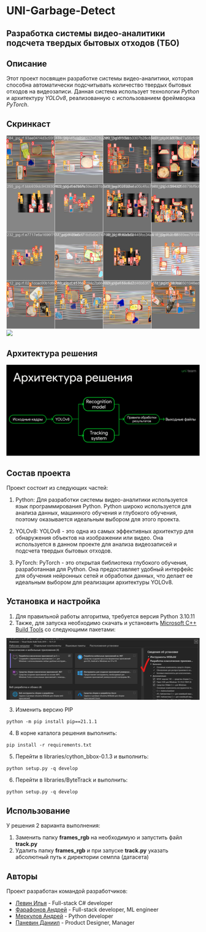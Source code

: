 # UNI-Garbage-Detect
## Разработка системы видео-аналитики подсчета твердых бытовых отходов (ТБО)

## Описание
Этот проект посвящен разработке системы видео-аналитики, которая способна автоматически подсчитывать количество твердых бытовых отходов на видеозаписи. Данная система использует технологии *Python* и архитектуру *YOLOv8*, реализованную с использованием фреймворка *PyTorch*.

## Скринкаст
![](https://github.com/MaxTube-dot/Asserts/blob/master/train_batch3682.jpg)
![](https://github.com/MaxTube-dot/Asserts/blob/master/ezgif.com-optimize.gif)


## Архитектура решения

![](https://github.com/MaxTube-dot/Asserts/blob/master/image_2023-10-28_20-04-35.png)

## Состав проекта
Проект состоит из следующих частей:

1. Python: Для разработки системы видео-аналитики используется язык программирования Python. Python широко используется для анализа данных, машинного обучения и глубокого обучения, поэтому оказывается идеальным выбором для этого проекта.

2. YOLOv8: YOLOv8 - это одна из самых эффективных архитектур для обнаружения объектов на изображении или видео. Она используется в данном проекте для анализа видеозаписей и подсчета твердых бытовых отходов.

3. PyTorch: PyTorch - это открытая библиотека глубокого обучения, разработанная для Python. Она предоставляет удобный интерфейс для обучения нейронных сетей и обработки данных, что делает ее идеальным выбором для реализации архитектуры YOLOv8.



## Установка и настройка
1. Для правильной работы алгоритма, требуется версия Python 3.10.11
2. Также, для запуска необходимо скачать и установить [Microsoft C++ Build Tools](https://visualstudio.microsoft.com/ru/visual-cpp-build-tools/) со следующими пакетами:

![Build Tools](https://raw.githubusercontent.com/MaxTube-dot/Asserts/master/photo_2023-10-29_08-11-12.jpg)

3. Изменить версию PIP
```
python -m pip install pip==21.1.1
```
4. В корне каталога решения выполнить:
```
pip install -r requirements.txt
```
5. Перейти в libraries/cython_bbox-0.1.3 и выполнить:
```
python setup.py -q develop
```
6. Перейти в libraries/ByteTrack и выполнить:
```
python setup.py -q develop
```


## Использование

У решения 2 варианта выполнения:

1. Заменить папку **frames_rgb** на необходимую и запустить файл **track.py**
2. Удалить папку **frames_rgb** и при запуске **track.py** указать абсолютный путь к директории семпла (датасета)

## Авторы
Проект разработан командой разработчиков:

- [Левин Илья](https://github.com/MaxTube-dot "Левин Илья") - Full-stack  C# developer
- [Фарафонов Андрей](https://github.com/andreifarafonow "Фарафонов Андрей") - Full-stack  developer, ML engineer
- [Меркулов Андрей](https://github.com/Dead-CLu8ku "Меркулов Андрей") -  Python developer
- [Паневин Даниил](https://www.behance.net/daniilpanevin "Паневин Даниил") - Product Designer, Manager
